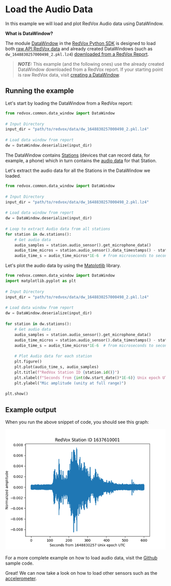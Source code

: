 # Load the Audio Data 

In this example we will load and plot RedVox Audio data using DataWindow.

**What is DataWindow?**

The module [DataWindow](https://github.com/RedVoxInc/redvox-python-sdk/tree/master/docs/python_sdk/data_window#-redvox-python-sdk-datawindow-manual)
in the [RedVox Python SDK](https://github.com/RedVoxInc/redvox-python-sdk) is designed to load both [raw API RedVox data](https://github.com/RedVoxInc/redvox-python-sdk/tree/master/docs/python_sdk/data_window#creating-datawindows) 
and already created DataWindows (such as `dw_1648830257000498_2.pkl.lz4`) 
[downloaded from a RedVox Report](getting_data_from_report.md).

> **_NOTE:_**  This example (and the following ones) use the already created DataWindow downloaded from a RedVox report. 
> If your starting point is raw RedVox data, visit 
> [creating a DataWindow](https://github.com/RedVoxInc/redvox-python-sdk/tree/master/docs/python_sdk/data_window#creating-datawindows).

## Running the example

Let's start by loading the DataWindow from a RedVox report:

```python
from redvox.common.data_window import DataWindow

# Input Directory
input_dir = "path/to/redvox/data/dw_1648830257000498_2.pkl.lz4"

# Load data window from report
dw = DataWindow.deserialize(input_dir)
```
The DataWindow contains [Stations](https://github.com/RedVoxInc/redvox-python-sdk/tree/master/docs/python_sdk/data_window/station#-redvox-python-sdk-station-and-sensordata-manual)
(devices that can record data, for example, a phone) which in turn contains the [audio data](https://github.com/RedVoxInc/redvox-python-sdk/tree/master/docs/python_sdk/data_window/station#sensor-data)
for that Station.

Let's extract the audio data for all the Stations in the DataWindow we loaded.

```python
from redvox.common.data_window import DataWindow

# Input Directory
input_dir = "path/to/redvox/data/dw_1648830257000498_2.pkl.lz4"

# Load data window from report
dw = DataWindow.deserialize(input_dir)

# Loop to extract Audio data from all stations
for station in dw.stations():
    # Get audio data 
    audio_samples = station.audio_sensor().get_microphone_data()
    audio_time_micros = station.audio_sensor().data_timestamps() - station.audio_sensor().first_data_timestamp()
    audio_time_s = audio_time_micros*1E-6  # from microseconds to seconds
```
Let's plot the audio data by using the [Matplotlib](https://matplotlib.org/) library.

```python
from redvox.common.data_window import DataWindow
import matplotlib.pyplot as plt

# Input Directory
input_dir = "path/to/redvox/data/dw_1648830257000498_2.pkl.lz4"

# Load data window from report
dw = DataWindow.deserialize(input_dir)

for station in dw.stations():
    # Get audio data 
    audio_samples = station.audio_sensor().get_microphone_data()
    audio_time_micros = station.audio_sensor().data_timestamps() - station.audio_sensor().first_data_timestamp()
    audio_time_s = audio_time_micros*1E-6  # from microseconds to seconds
    
    # Plot Audio data for each station
    plt.figure()
    plt.plot(audio_time_s, audio_samples)
    plt.title(f"RedVox Station ID {station.id()}")
    plt.xlabel(f"Seconds from {int(dw.start_date()*1E-6)} Unix epoch UTC")
    plt.ylabel("Mic amplitude (unity at full range)")

plt.show()
```
## Example output

When you run the above snippet of code, you should see this graph:

![](../img/fig_ex_00.png)

For a more complete example on how to load audio data, visit the
[Github](https://github.com/RedVoxInc/redvox-examples/blob/main/examples/ex_00_report_audio/load_audio.py) sample code.

Great! We can now take a look on how to load other sensors such as the [accelerometer](01_accelerometer_from_report.md).


